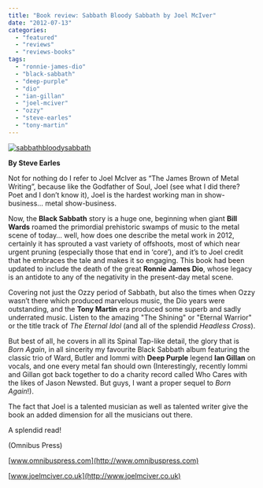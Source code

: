 ```yaml
---
title: "Book review: Sabbath Bloody Sabbath by Joel McIver"
date: "2012-07-13"
categories: 
  - "featured"
  - "reviews"
  - "reviews-books"
tags: 
  - "ronnie-james-dio"
  - "black-sabbath"
  - "deep-purple"
  - "dio"
  - "ian-gillan"
  - "joel-mciver"
  - "ozzy"
  - "steve-earles"
  - "tony-martin"
---
```


[![](http://www.hellbound.ca/wp-content/uploads/2012/07/sabbathbloodysabbath.jpg "sabbathbloodysabbath")](http://www.hellbound.ca/2012/07/book-review-sabbath-bloody-sabbath-by-joel-mciver/sabbathbloodysabbath/)

**By Steve Earles**

Not for nothing do I refer to Joel McIver as “The James Brown of Metal Writing”, because like the Godfather of Soul, Joel (see what I did there? Poet and I don’t know it), Joel is the hardest working man in show-business… metal show-business.

Now, the **Black Sabbath** story is a huge one, beginning when giant **Bill Wards** roamed the primordial prehistoric swamps of music to the metal scene of today… well, how does one describe the metal work in 2012, certainly it has sprouted a vast variety of offshoots, most of which near urgent pruning (especially those that end in ‘core’), and it’s to Joel credit that he embraces the tale and makes it so engaging. This book had been updated to include the death of the great **Ronnie James Dio**, whose legacy is an antidote to any of the negativity in the present-day metal scene.

Covering not just the Ozzy period of Sabbath, but also the times when Ozzy wasn’t there which produced marvelous music, the Dio years were outstanding, and the **Tony Martin** era produced some superb and sadly underrated music. Listen to the amazing "The Shining" or "Eternal Warrior" or the title track of _The Eternal Idol_ (and all of the splendid _Headless Cross_).

But best of all, he covers in all its Spinal Tap-like detail, the glory that is _Born Again_, in all sincerity my favourite Black Sabbath album featuring the classic trio of Ward, Butler and Iommi with **Deep Purple** legend **Ian Gillan** on vocals, and one every metal fan should own (Interestingly, recently Iommi and Gillan got back together to do a charity record called Who Cares with the likes of Jason Newsted. But guys, I want a proper sequel to _Born Again_!).

The fact that Joel is a talented musician as well as talented writer give the book an added dimension for all the musicians out there.

A splendid read!

(Omnibus Press)

[www.omnibuspress.com](http://www.omnibuspress.com)

[www.joelmciver.co.uk](http://www.joelmciver.co.uk)
